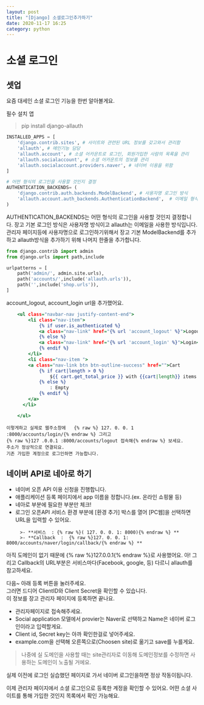 ```yaml
---
layout: post
title: "[Django] 소셜로그인추가하기"
date: 2020-11-17 16:25
category: python
---
```

# 소셜 로그인

## 셋업

요즘 대세인 소셜 로그인 기능을 한번 알아볼게요.

필수 설치 앱
> pip install django-allauth

``` config/settings.py
INSTALLED_APPS = [
    'django.contrib.sites', # 사이트와 관련된 URL 정보를 갖고와서 관리함
    'allauth', # 메인기능 담당
    'allauth.account', # 소셜 어카운트로 로그인, 회원가입한 사람의 목록을 관리
    'allauth.socialaccount', # 소셜 어카운트의 정보를 관리
    'allauth.socialaccount.providers.naver', # 네이버 이용을 위함
]
```

```config/settings.py
# 어떤 형식의 로그인을 사용할 것인지 결정
AUTHENTICATION_BACKENDS= (
    'django.contrib.auth.backends.ModelBackend', # 사용자명 로그인 방식
    'allauth.account.auth_backends.AuthenticationBackend',  # 이메일 형식의 로그인 방식 
)
```
AUTHENTICATION_BACKENDS는 어떤 형식의 로그인을 사용할 것인지 결정합니다. 장고 기본 로그인 방식은 사용자명 방식이고
allauth는 이메일을 사용한 방식입니다.
관리자 페이지등에 사용자명으로 로그인하기위해서 장고 기본 ModelBackend를 추가하고 allauth방식을 추가하기 위해 나머지 한줄을 추가합니다. 

```confing(프로젝트설정디렉토리)/urls.py
from django.contrib import admin
from django.urls import path,include

urlpatterns = [
    path('admin/', admin.site.urls),
    path('accounts/',include('allauth.urls')),
    path('',include('shop.urls')),
]
```
account_logout, account_login url을 추가했어요.

```templates/base.html
    <ul class="navbar-nav justify-content-end">
        <li class="nav-item">
            {% if user.is_authenticated %}
            <a class="nav-link" href="{% url 'account_logout' %}">Logout</a>
            {% else %}
            <a class="nav-link" href="{% url 'account_login' %}">Login</a>
            {% endif %}
        </li>
        <li class="nav-item ">
        <a class="nav-link btn btn-outline-success" href="">Cart
            {% if cart|length > 0 %}
                ${{ cart.get_total_price }} with {{cart|length}} items
            {% else %}
                : Empty
            {% endif %}
        </a>
      </li>

    </ul>
```
```
이렇게하고 실제로 웹주소창에   {% raw %} 127. 0. 0. 1 :8000/accounts/login/{% endraw %} 그리고    
{% raw %}127 .0.0.1 :8000/accounts/logout 접속해{% endraw %} 보세요.   
주소가 정상적으로 연결되요.
기존 가입한 계정으로 로그인하면 가능합니다. 
```
## 네이버 API로 네아로 하기

- 네이버 오픈 API 이용 신청을 진행합니다.
- 애플리케이션 등록 페이지에서 app 이름을 정합니다.(ex. 온라인 쇼핑물 등)
- 네아로 부분에 필요한 부분만 체크!
- 로그인 오픈API 서비스 환경 부분에 [환경 추가] 박스를 열어 [PC웹]을 선택하면 URL을 입력할 수 있어요. 


```
     >- **서비스  : {% raw %}( 127. 0. 0. 1: 8000){% endraw %} **
     >- **Callback  :  {% raw %}127. 0. 0. 1: 8000/accounts/naver/login/callback/{% endraw %} **
```
아직 도메인이 없기 때문에 {% raw %}127.0.0.1{% endraw %}로 사용했어요. 
아! 그리고 Callback의 URL부분은 서비스마다(Facebook, google, 등) 다르니 allauth를 참고하세요.

다음~ 아래 등록 버튼을 눌러주세요.    
그러면 드디어 ClientID와 Client Secret을 확인할 수 있습니다.    
이 정보를 장고 관리자 페이지에 등록하면 끝나요. 

 - 관리자페이지로 접속해주세요. 
 - Social application 모델에서 provier는 Naver로 선택하고 Name은 네이버 로그인이라고 입력할게요.   
 - Client id, Secret key는 아까 확인한걸로 넣어주세요. 
 - example.com을 선택해 오른쪽으로(Choosen site)로 옮기고 save를 누를게요.

> 나중에 실 도메인을 사용할 때는 site관리자로 이동해 도메인정보를 수정하면 사용하는 도메인이 노출될 거에요.

실제 이전에 로그인 실습했던 페이지로 가서 네이버 로그인을하면 정상 작동이됩니다.

이제 관리자 페이지에서 소셜 로그인으로 등록한 계정을 확인할 수 있어요. 어떤 소셜 사이트를 통해 가입한 것인지 목록에서 확인 가능해요.    
